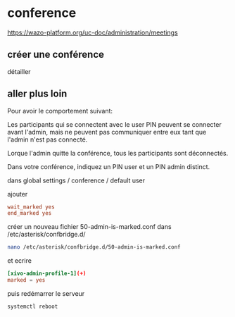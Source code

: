 # conference

https://wazo-platform.org/uc-doc/administration/meetings


## créer une conférence

détailler

## aller plus loin

Pour avoir le comportement suivant:

Les participants qui se connectent avec le user PIN peuvent se connecter avant l'admin, mais ne peuvent pas communiquer entre eux tant que l'admin n'est pas connecté.

Lorque l'admin quitte la conférence, tous les participants sont déconnectés.

Dans votre conférence, indiquez un PIN user et un PIN admin distinct.

dans global settings / conference / default user

ajouter

```conf
wait_marked yes
end_marked yes
```

créer un nouveau fichier 
50-admin-is-marked.conf 
dans
/etc/asterisk/confbridge.d/

```bash
nano /etc/asterisk/confbridge.d/50-admin-is-marked.conf 
```

et ecrire
```conf
[xivo-admin-profile-1](+)
marked = yes
```

puis redémarrer le serveur

```bash
systemctl reboot
```